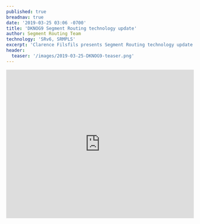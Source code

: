 ```yaml
---
published: true
breadnav: true
date: '2019-03-25 03:06 -0700'
title: 'DKNOG9 Segment Routing technology update'
author: Segment Routing Team
technology: 'SRv6, SRMPLS'
excerpt: 'Clarence Filsfils presents Segment Routing technology update and describes use-cases and deployments'
header:
  teaser: '/images/2019-03-25-DKNOG9-teaser.png'
---
```


<iframe width="100%" height="400px" src="https://www.youtube.com/embed/fVfG-78MzaY" frameborder="0" allowfullscreen></iframe>
